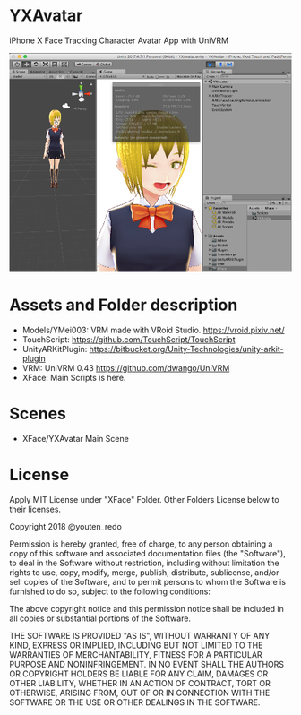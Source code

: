YXAvatar
====
iPhone X Face Tracking Character Avatar App with UniVRM

![Figure 1 Unity Editor](arkit-vroid-05.png) 

# Assets and Folder description
- Models/YMei003: VRM made with VRoid Studio. https://vroid.pixiv.net/
- TouchScript: https://github.com/TouchScript/TouchScript
- UnityARKitPlugin: https://bitbucket.org/Unity-Technologies/unity-arkit-plugin
- VRM: UniVRM 0.43 https://github.com/dwango/UniVRM
- XFace: Main Scripts is here.

# Scenes
- XFace/YXAvatar Main Scene

# License
Apply MIT License under "XFace" Folder.
Other Folders License below to their licenses.

Copyright 2018 @youten_redo

Permission is hereby granted, free of charge, to any person obtaining a copy of this software and associated documentation files (the "Software"), to deal in the Software without restriction, including without limitation the rights to use, copy, modify, merge, publish, distribute, sublicense, and/or sell copies of the Software, and to permit persons to whom the Software is furnished to do so, subject to the following conditions:

The above copyright notice and this permission notice shall be included in all copies or substantial portions of the Software.

THE SOFTWARE IS PROVIDED "AS IS", WITHOUT WARRANTY OF ANY KIND, EXPRESS OR IMPLIED, INCLUDING BUT NOT LIMITED TO THE WARRANTIES OF MERCHANTABILITY, FITNESS FOR A PARTICULAR PURPOSE AND NONINFRINGEMENT. IN NO EVENT SHALL THE AUTHORS OR COPYRIGHT HOLDERS BE LIABLE FOR ANY CLAIM, DAMAGES OR OTHER LIABILITY, WHETHER IN AN ACTION OF CONTRACT, TORT OR OTHERWISE, ARISING FROM, OUT OF OR IN CONNECTION WITH THE SOFTWARE OR THE USE OR OTHER DEALINGS IN THE SOFTWARE.

